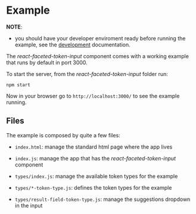 # Example

**NOTE**:
* you should have your developer enviroment ready before running the
  example, see the [development](development.md) documentation.

The *react-faceted-token-input* component comes with a working example that runs
by default in port 3000.

To start the server, from the *react-faceted-token-input* folder run:

    npm start

Now in your browser go to `http://localhost:3000/` to see the example running.

## Files

The example is composed by quite a few files:

* `index.html`: manage the standard html page where the app lives

* `index.js`: manage the app that has the *react-faceted-token-input* component

* `types/index.js`: manage the available token types for the example

* `types/*-token-type.js`: defines the token types for the example

* `types/result-field-token-type.js`: manage the suggestions dropdown in the
  input
